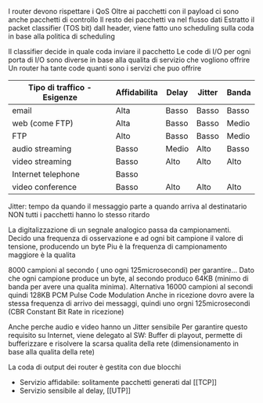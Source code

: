 I router devono rispettare i QoS
Oltre ai pacchetti con il payload ci sono anche pacchetti di controllo 
Il resto dei pacchetti va nel flusso dati
Estratto il packet classifier (TOS bit) dall header, viene fatto uno scheduling sulla coda in base alla politica di scheduling

Il classifier decide in quale coda inviare il pacchetto
Le code di I/O per ogni porta di I/O sono diverse in base alla qualita di servizio che vogliono offrire
Un router ha tante code quanti sono i servizi che puo offrire


| Tipo di traffico - Esigenze  | Affidabilita | Delay | Jitter | Banda |
| ------------------ | ------------ | ----- | ------ | ----- |
| email              | Alta         | Basso | Basso  | Basso |
| web (come FTP)     | Alta         | Basso | Basso  | Medio |
| FTP                | Alto         | Basso | Basso  | Medio |
| audio streaming    | Basso        | Medio | Alto   | Basso |
| video streaming    | Basso        | Alto      | Alto       | Alto      |
| Internet telephone | Basso        |       |        |       |
| video conference   | Basso        | Alto      | Alto       | Alto      |

Jitter: tempo da quando il messaggio parte a quando arriva al destinatario
NON tutti i pacchetti hanno lo stesso ritardo

La digitalizzazione di un segnale analogico passa da campionamenti. Decido una frequenza di osservazione e ad ogni bit campione il valore di tensione, producendo un byte 
Piu è la frequenza di campionamento maggiore è la qualita


8000 campioni al secondo ( uno ogni 125microsecondi) per garantire...
Dato che ogni campione produce un byte, al secondo produco 64KB (minimo di banda per avere una qualita minima). Alternativa 16000 campioni al secondi quindi 128KB
PCM Pulse Code Modulation
Anche in ricezione dovro avere la stessa frequenza di arrivo dei messaggi, quindi uno orgni 125microsecondi (CBR Constant Bit Rate in ricezione)

Anche perche audio e video hanno un Jitter sensibile
Per garantire questo requisito su Internet, viene delegato al SW: Buffer di playout, permette di bufferizzare e risolvere la scarsa qualita della rete (dimensionamento in base alla qualita della rete)

La coda di output dei router è gestita con due blocchi
- Servizio affidabile: solitamente pacchetti generati dal [[TCP]]
- Servizio sensibile al delay, [[UTP]]
